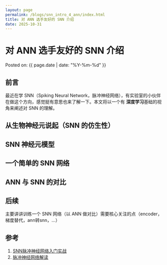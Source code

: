 ```yaml
---
layout: page
permalink: /blogs/snn_intro_4_ann/index.html
title: 对 ANN 选手友好的 SNN 介绍
date: 2025-10-31
---
```


# 对 ANN 选手友好的 SNN 介绍

Posted on: {{ page.date | date: "%Y-%m-%d" }}

##  前言
最近在学 SNN（Spiking Neural Network，脉冲神经网络），有实验室的小伙伴在做这个方向，感觉挺有意思也来了解一下。本文将以一个有
**深度学习**基础的视角来阐述对 SNN 的理解。

##  从生物神经元说起（SNN 的仿生性） 

##  SNN 神经元模型

## 一个简单的 SNN 网络

##  ANN 与 SNN 的对比

## 后续
主要讲讲训练一个 SNN 网络（以 ANN 做对比）需要核心关注的点（encoder，梯度替代，ann转snn，...）

## 参考
1. [SNN脉冲神经网络入门实战](https://www.bilibili.com/video/BV1WLtKzyEYb)
2. [脉冲神经网络解读](https://zhuanlan.zhihu.com/p/416187474)
